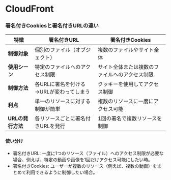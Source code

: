 # CloudFront

### 署名付きCookiesと署名付きURLの違い

| 特徴                   | 署名付きURL                         | 署名付きCookies                    |
|------------------------|------------------------------------|-------------------------------------|
| **制御対象**           | 個別のファイル（オブジェクト）       | 複数のファイルやサイト全体         |
| **使用シーン**         | 特定のファイルへのアクセス制限     | サイト全体または複数のファイルへのアクセス制限 |
| **制御方法**           | 各URLに署名を付ける →URLが変わってしまう   | クッキーを使用してアクセス制御     |
| **利点**               | 単一のリソースに対する制御が簡単   | 複数のリソースに一度にアクセス可能 |
| **URLの発行方法**     | 各リソースごとに署名付きURLを発行   | 1回の署名で複数リソースを制御      |

#### 使い分け
- 署名付きURL: 一度に1つのリソース（ファイル）へのアクセス制限が必要な場合、例えば、特定の動画や画像を1回だけアクセス可能にしたい時。
- 署名付きCookies: ユーザーが複数のリソース（例えば、複数の動画）をまとめて利用できるように制御したい場合。